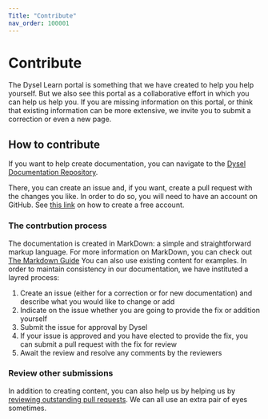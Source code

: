 ```yaml
---
Title: "Contribute"
nav_order: 100001
---
```


# Contribute
The Dysel Learn portal is something that we have created to help you help yourself. But we also see this portal as a collaborative effort in which you can help us help you. If you are missing information on this portal, or think that existing information can be more extensive, we invite you to submit a correction or even a new page.

## How to contribute
If you want to help create documentation, you can navigate to the [Dysel Documentation Repository](https://github.com/Dysel-BV/Dysel-BV.github.io). 

There, you can create an issue and, if you want, create a pull request with the changes you like. In order to do so, you will need to have an account on GitHub. See [this link](https://docs.github.com/en/get-started/start-your-journey/creating-an-account-on-github) on how to create a free account.

### The contrbution process
The documentation is created in MarkDown: a simple and straightforward markup language. For more information on MarkDown, you can check out [The Markdown Guide](https://www.markdownguide.org/) You can also use existing content for examples.
In order to maintain consistency in our documentation, we have instituted a layred process:
1. Create an issue (either for a correction or for new documentation) and describe what you would like to change or add
2. Indicate on the issue whether you are going to provide the fix or addition yourself
3. Submit the issue for approval by Dysel
4. If your issue is approved and you have elected to provide the fix, you can submit a pull request with the fix for review
5. Await the review and resolve any comments by the reviewers

### Review other submissions
In addition to creating content, you can also help us by helping us by [reviewing outstanding pull requests](https://docs.github.com/en/pull-requests/collaborating-with-pull-requests/reviewing-changes-in-pull-requests/about-pull-request-reviews). We can all use an extra pair of eyes sometimes.